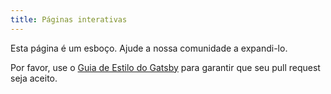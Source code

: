 ```yaml
---
title: Páginas interativas
---
```


Esta página é um esboço. Ajude a nossa comunidade a expandi-lo.

Por favor, use o [Guia de Estilo do Gatsby](/contributing/gatsby-style-guide/) para garantir
que seu pull request seja aceito.
